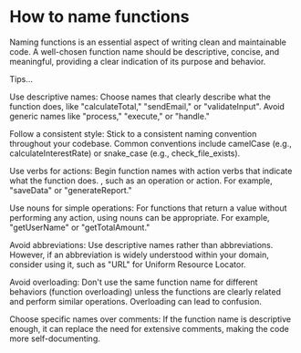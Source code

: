 # How to name functions

Naming functions is an essential aspect of writing clean and maintainable code. A well-chosen function name should be descriptive, concise, and meaningful, providing a clear indication of its purpose and behavior. 

Tips…

Use descriptive names: Choose names that clearly describe what the function does, like "calculateTotal," "sendEmail," or "validateInput". Avoid generic names like "process," "execute," or "handle." 

Follow a consistent style: Stick to a consistent naming convention throughout your codebase. Common conventions include camelCase (e.g., calculateInterestRate) or snake_case (e.g., check_file_exists).

Use verbs for actions: Begin function names with action verbs that indicate what the function does. , such as an operation or action. For example, "saveData" or "generateReport."

Use nouns for simple operations: For functions that return a value without performing any action, using nouns can be appropriate. For example, "getUserName" or "getTotalAmount."

Avoid abbreviations: Use descriptive names rather than abbreviations. However, if an abbreviation is widely understood within your domain, consider using it, such as "URL" for Uniform Resource Locator.

Avoid overloading: Don't use the same function name for different behaviors (function overloading) unless the functions are clearly related and perform similar operations. Overloading can lead to confusion.

Choose specific names over comments: If the function name is descriptive enough, it can replace the need for extensive comments, making the code more self-documenting.
